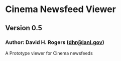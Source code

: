 # Cinema Newsfeed Viewer 

## Version 0.5
### Author: David H. Rogers (dhr@lanl.gov) 

A Prototype viewer for Cinema newsfeeds

